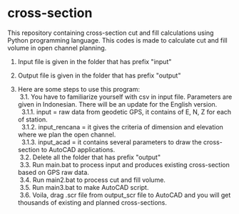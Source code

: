 # cross-section
This repository containing cross-section cut and fill calculations using Python programming language. This codes is made to calculate cut and fill volume in open channel planning.

1. Input file is given in the folder that has prefix "input"
  
2. Output file is given in the folder that has prefix "output"
  
3. Here are some steps to use this program:  
&nbsp;3.1. You have to familiarize yourself with csv in input file. Parameters are given in Indonesian. There will be an update for the English version.  
&nbsp;&nbsp;3.1.1. input         = raw data from geodetic GPS, it contains of E, N, Z for each of station.  
&nbsp;&nbsp;3.1.2. input_rencana = it gives the criteria of dimension and elevation where we plan the open channel.  
&nbsp;&nbsp;3.1.3. input_acad    = it contains several parameters to draw the cross-section to AutoCAD applications.  
&nbsp;3.2.  Delete all the folder that has prefix "output"   
&nbsp;3.3.  Run main.bat to process input and produces existing cross-section based on GPS raw data.  
&nbsp;3.4.  Run main2.bat to process cut and fill volume.  
&nbsp;3.5.  Run main3.bat to make AutoCAD script.  
&nbsp;3.6.  Voila, drag .scr file from output_scr file to AutoCAD and you will get thousands of existing and planned cross-sections.  
       
